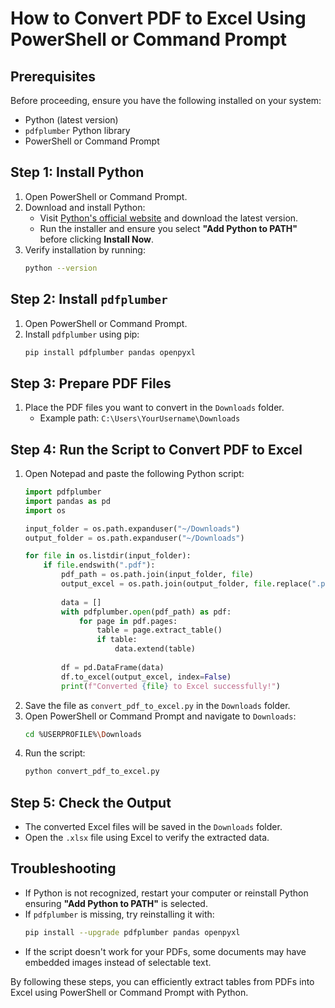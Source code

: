 # How to Convert PDF to Excel Using PowerShell or Command Prompt

## Prerequisites
Before proceeding, ensure you have the following installed on your system:
- Python (latest version)
- `pdfplumber` Python library
- PowerShell or Command Prompt

## Step 1: Install Python
1. Open PowerShell or Command Prompt.
2. Download and install Python:
   - Visit [Python's official website](https://www.python.org/downloads/) and download the latest version.
   - Run the installer and ensure you select **"Add Python to PATH"** before clicking **Install Now**.
3. Verify installation by running:
   ```sh
   python --version
   ```

## Step 2: Install `pdfplumber`
1. Open PowerShell or Command Prompt.
2. Install `pdfplumber` using pip:
   ```sh
   pip install pdfplumber pandas openpyxl
   ```

## Step 3: Prepare PDF Files
1. Place the PDF files you want to convert in the `Downloads` folder.
   - Example path: `C:\Users\YourUsername\Downloads`

## Step 4: Run the Script to Convert PDF to Excel
1. Open Notepad and paste the following Python script:
   ```python
   import pdfplumber
   import pandas as pd
   import os

   input_folder = os.path.expanduser("~/Downloads")
   output_folder = os.path.expanduser("~/Downloads")

   for file in os.listdir(input_folder):
       if file.endswith(".pdf"):
           pdf_path = os.path.join(input_folder, file)
           output_excel = os.path.join(output_folder, file.replace(".pdf", ".xlsx"))
           
           data = []
           with pdfplumber.open(pdf_path) as pdf:
               for page in pdf.pages:
                   table = page.extract_table()
                   if table:
                       data.extend(table)
           
           df = pd.DataFrame(data)
           df.to_excel(output_excel, index=False)
           print(f"Converted {file} to Excel successfully!")
   ```
2. Save the file as `convert_pdf_to_excel.py` in the `Downloads` folder.
3. Open PowerShell or Command Prompt and navigate to `Downloads`:
   ```sh
   cd %USERPROFILE%\Downloads
   ```
4. Run the script:
   ```sh
   python convert_pdf_to_excel.py
   ```

## Step 5: Check the Output
- The converted Excel files will be saved in the `Downloads` folder.
- Open the `.xlsx` file using Excel to verify the extracted data.

## Troubleshooting
- If Python is not recognized, restart your computer or reinstall Python ensuring **"Add Python to PATH"** is selected.
- If `pdfplumber` is missing, try reinstalling it with:
  ```sh
  pip install --upgrade pdfplumber pandas openpyxl
  ```
- If the script doesn't work for your PDFs, some documents may have embedded images instead of selectable text.

By following these steps, you can efficiently extract tables from PDFs into Excel using PowerShell or Command Prompt with Python.

